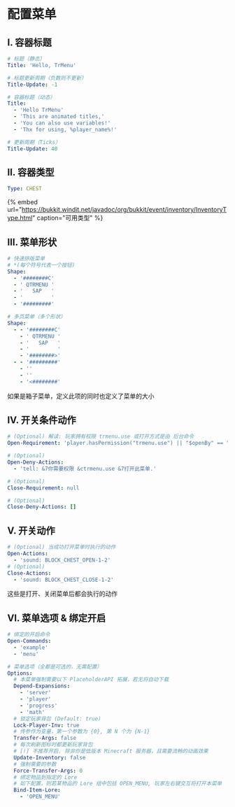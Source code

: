 # 配置菜单

## Ⅰ. 容器标题

```yaml
# 标题（静态）
Title: 'Hello, TrMenu'

# 标题更新周期（负数则不更新）
Title-Update: -1
```

```yaml
# 容器标题（动态）
Title:
  - 'Hello TrMenu'
  - 'This are animated titles,'
  - 'You can also use variables!'
  - 'Thx for using, %player_name%!'

# 更新周期（Ticks）
Title-Update: 40
```

## Ⅱ. 容器类型

```yaml
Type: CHEST
```

{% embed url="https://bukkit.windit.net/javadoc/org/bukkit/event/inventory/InventoryType.html" caption="可用类型" %}

## Ⅲ. 菜单形状

```yaml
# 快速排版菜单
# *(每个符号代表一个按钮)
Shape:
  - '########C'
  - ' QTRMENU '
  - '   SAP   '
  - '         '
  - '#########'
```

```yaml
# 多页菜单（多个形状）
Shape:
  - - '########C'
    - ' QTRMENU '
    - '   SAP   '
    - '         '
    - '########>'
  - - '#########'
    - ''
    - ''
    - '<########'
```

如果是箱子菜单，定义此项的同时也定义了菜单的大小

## Ⅳ. 开关条件动作

```yaml
# (Optional) 解读: 玩家拥有权限 trmenu.use 或打开方式是由 后台命令
Open-Requirement: 'player.hasPermission("trmenu.use") || "$openBy" == "CONSOLE"'

# (Optional)
Open-Deny-Actions:
  - 'tell: &7你需要权限 &ctrmenu.use &7打开此菜单.'

# (Optional)
Close-Requirement: null

# (Optional)
Close-Deny-Actions: []
```

## Ⅴ. 开关动作

```yaml
# (Optional) 当成功打开菜单时执行的动作
Open-Actions:
  - 'sound: BLOCK_CHEST_OPEN-1-2'
# (Optional)
Close-Actions:
  - 'sound: BLOCK_CHEST_CLOSE-1-2'
```

这些是打开、关闭菜单后都会执行的动作

## Ⅵ. 菜单选项 & 绑定开启

```yaml
# 绑定的开启命令
Open-Commands:
  - 'example'
  - 'menu'

# 菜单选项（全都是可选的，无需配置）
Options:
  # 本菜单强制需要以下 PlaceholderAPI 拓展，若无将自动下载
  Depend-Expansions:
    - 'server'
    - 'player'
    - 'progress'
    - 'math'
  # 锁定玩家背包 (Default: true)
  Lock-Player-Inv: true
  # 传参作为变量，第一个参数为 {0}, 第 N 个为 {N-1}
  Transfer-Args: false
  # 每次刷新图标时都更新玩家背包
  # [!] 不推荐开启. 除非你是低版本 Minecraft 服务器，且需要流畅的动画效果
  Update-Inventory: false
  # 强制需要的参数
  Force-Transfer-Args: 0
  # 绑定物品到指定的 Lore
  # 如下配置，则若某物品的 Lore 组中包括 OPEN_MENU, 玩家左右键交互将打开本菜单
  Bind-Item-Lore:
    - 'OPEN_MENU'
```




